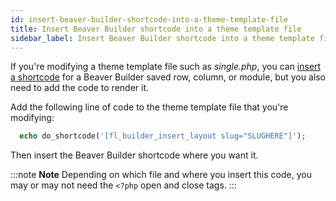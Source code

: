 ```yaml
---
id: insert-beaver-builder-shortcode-into-a-theme-template-file
title: Insert Beaver Builder shortcode into a theme template file
sidebar_label: Insert Beaver Builder shortcode into a theme template file
---
```


If you're modifying a theme template file such as *single.php*, you can [insert a shortcode](/beaver-builder/tutorials-guides/use-shortcodes-in-layout.md) for a Beaver Builder saved row, column, or module, but you also need to add the code to render it.

Add the following line of code to the theme template file that you're modifying:

```php
  echo do_shortcode('[fl_builder_insert_layout slug="SLUGHERE"]');
```

Then insert the Beaver Builder shortcode where you want it.

:::note **Note**
Depending on which file and where you insert this code, you may or may not need the `<?php` open and close tags.
:::
